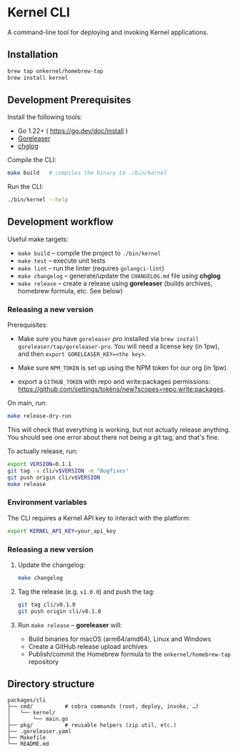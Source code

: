 # Kernel CLI

A command-line tool for deploying and invoking Kernel applications.

## Installation

```bash
brew tap onkernel/homebrew-tap
brew install kernel
```

## Development Prerequisites

Install the following tools:

- Go 1.22+ ( https://go.dev/doc/install )
- [Goreleaser](https://goreleaser.com/install/)
- [chglog](https://github.com/goreleaser/chglog)

Compile the CLI:

```bash
make build   # compiles the binary to ./bin/kernel
```

Run the CLI:

```bash
./bin/kernel --help
```

## Development workflow

Useful make targets:

- `make build` – compile the project to `./bin/kernel`
- `make test` – execute unit tests
- `make lint` – run the linter (requires `golangci-lint`)
- `make changelog` – generate/update the `CHANGELOG.md` file using **chglog**
- `make release` – create a release using **goreleaser** (builds archives, homebrew formula, etc. See below)

### Releasing a new version

Prerequisites:

- Make sure you have `goreleaser` _pro_ installed via `brew install goreleaser/tap/goreleaser-pro`. You will need a license key (in 1pw), and then `export GORELEASER_KEY=<the key>`.

- Make sure `NPM_TOKEN` is set up using the NPM token for our org (in 1pw).

- export a `GITHUB_TOKEN` with repo and write:packages permissions: https://github.com/settings/tokens/new?scopes=repo,write:packages.

On main, run:

```bash
make release-dry-run
```

This will check that everything is working, but not actually release anything.
You should see one error about there not being a git tag, and that's fine.

To actually release, run:

```bash
export VERSION=0.1.1
git tag -a cli/v$VERSION -m "Bugfixes"
git push origin cli/v$VERSION
make release
```

### Environment variables

The CLI requires a Kernel API key to interact with the platform:

```bash
export KERNEL_API_KEY=your_api_key
```

### Releasing a new version

1. Update the changelog:

   ```bash
   make changelog
   ```

2. Tag the release (e.g. `v1.0.0`) and push the tag:

   ```bash
   git tag cli/v0.1.0
   git push origin cli/v0.1.0
   ```

3. Run `make release` – **goreleaser** will:

   - Build binaries for macOS (arm64/amd64), Linux and Windows
   - Create a GitHub release upload archives
   - Publish/commit the Homebrew formula to the `onkernel/homebrew-tap` repository

## Directory structure

```
packages/cli
├── cmd/          # cobra commands (root, deploy, invoke, …)
│   └── kernel/
│       └── main.go
├── pkg/          # reusable helpers (zip util, etc.)
├── .goreleaser.yaml
├── Makefile
└── README.md
```
